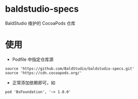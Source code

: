 # baldstudio-specs
BaldStudio 维护的 CocoaPods 仓库

# 使用
- Podfile 中指定仓库源
```
source 'https://github.com/BaldStudio/baldstudio-specs.git'
source 'https://cdn.cocoapods.org/'
```

- 正常添加依赖即可，如
```
pod 'BsFoundation', '~> 1.0.0'
```